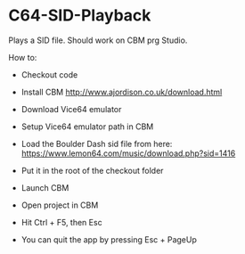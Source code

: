 # C64-SID-Playback

Plays a SID file. Should work on CBM prg Studio.

How to:
- Checkout code
- Install CBM http://www.ajordison.co.uk/download.html
- Download Vice64 emulator
- Setup Vice64 emulator path in CBM

- Load the Boulder Dash sid file from here: https://www.lemon64.com/music/download.php?sid=1416
- Put it in the root of the checkout folder

- Launch CBM
- Open project in CBM
- Hit Ctrl + F5, then Esc
- You can quit the app by pressing Esc + PageUp
